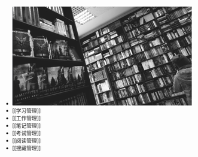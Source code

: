 - ![km.png](../assets/km_1708827268404_0.png)
- [[学习管理]]
- [[工作管理]]
- [[笔记管理]]
- [[考试管理]]
- [[阅读管理]]
- [[搜藏管理]]